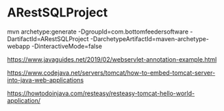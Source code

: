 # ARestSQLProject

mvn archetype:generate -DgroupId=com.bottomfeedersoftware -DartifactId=ARestSQLProject -DarchetypeArtifactId=maven-archetype-webapp -DinteractiveMode=false

https://www.javaguides.net/2019/02/webservlet-annotation-example.html

https://www.codejava.net/servers/tomcat/how-to-embed-tomcat-server-into-java-web-applications

https://howtodoinjava.com/resteasy/resteasy-tomcat-hello-world-application/

